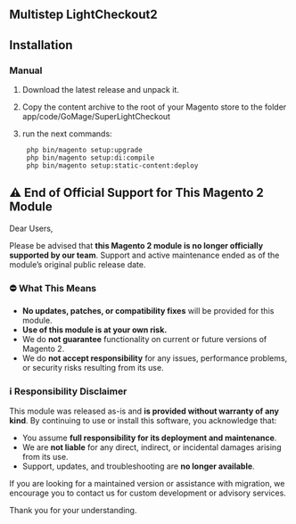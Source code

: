## Multistep LightCheckout2

## Installation

### Manual

1. Download the latest release and unpack it.

2. Copy the content archive to the root of your Magento store to the folder app/code/GoMage/SuperLightCheckout

3. run the next commands:

		php bin/magento setup:upgrade
		php bin/magento setup:di:compile
		php bin/magento setup:static-content:deploy
## ⚠️ End of Official Support for This Magento 2 Module

Dear Users,

Please be advised that **this Magento 2 module is no longer officially supported by our team**. Support and active maintenance ended as of the module’s original public release date.

### ⛔ What This Means

- **No updates, patches, or compatibility fixes** will be provided for this module.
- **Use of this module is at your own risk.**
- We do **not guarantee** functionality on current or future versions of Magento 2.
- We do **not accept responsibility** for any issues, performance problems, or security risks resulting from its use.

### ℹ️ Responsibility Disclaimer

This module was released as-is and **is provided without warranty of any kind**. By continuing to use or install this software, you acknowledge that:

- You assume **full responsibility for its deployment and maintenance**.
- We are **not liable** for any direct, indirect, or incidental damages arising from its use.
- Support, updates, and troubleshooting are **no longer available**.

If you are looking for a maintained version or assistance with migration, we encourage you to contact us for custom development or advisory services.

Thank you for your understanding.
